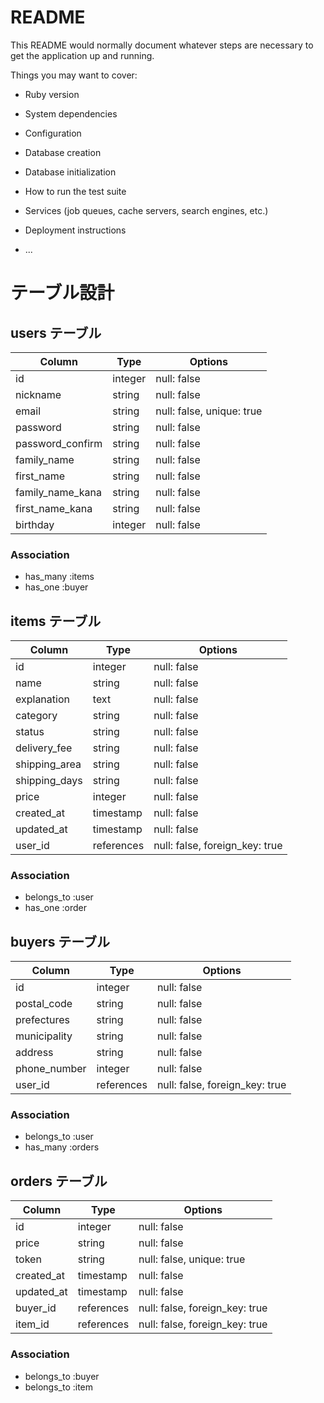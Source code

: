 # README

This README would normally document whatever steps are necessary to get the
application up and running.

Things you may want to cover:

* Ruby version

* System dependencies

* Configuration

* Database creation

* Database initialization

* How to run the test suite

* Services (job queues, cache servers, search engines, etc.)

* Deployment instructions

* ...


# テーブル設計

## users テーブル

| Column           | Type    | Options                   |
| ---------------- | ------- | ------------------------- |
| id               | integer | null: false               |
| nickname         | string  | null: false               |
| email            | string  | null: false, unique: true |
| password         | string  | null: false               |
| password_confirm | string  | null: false               |
| family_name      | string  | null: false               |
| first_name       | string  | null: false               |
| family_name_kana | string  | null: false               |
| first_name_kana  | string  | null: false               |
| birthday         | integer | null: false               |

### Association

- has_many :items
- has_one  :buyer

## items テーブル

| Column        | Type       | Options                        |
| ------------- | ---------- | ------------------------------ |
| id            | integer    | null: false                    |
| name          | string     | null: false                    |
| explanation   | text       | null: false                    |
| category      | string     | null: false                    |
| status        | string     | null: false                    |
| delivery_fee  | string     | null: false                    |
| shipping_area | string     | null: false                    |
| shipping_days | string     | null: false                    |
| price         | integer    | null: false                    |
| created_at    | timestamp  | null: false                    |
| updated_at    | timestamp  | null: false                    |
| user_id       | references | null: false, foreign_key: true |

### Association

- belongs_to :user
- has_one    :order

## buyers テーブル

| Column       | Type       | Options                        |
| ------------ | ---------- | ------------------------------ |
| id           | integer    | null: false                    |
| postal_code  | string     | null: false                    |
| prefectures  | string     | null: false                    |
| municipality | string     | null: false                    |
| address      | string     | null: false                    |
| phone_number | integer    | null: false                    |
| user_id      | references | null: false, foreign_key: true |


### Association

- belongs_to :user
- has_many   :orders

## orders テーブル

| Column     | Type       | Options                        |
| ---------- | ---------- | ------------------------------ |
| id         | integer    | null: false                    |
| price      | string     | null: false                    |
| token      | string     | null: false, unique: true      |
| created_at | timestamp  | null: false                    |
| updated_at | timestamp  | null: false                    |
| buyer_id   | references | null: false, foreign_key: true |
| item_id    | references | null: false, foreign_key: true |

### Association

- belongs_to :buyer
- belongs_to :item